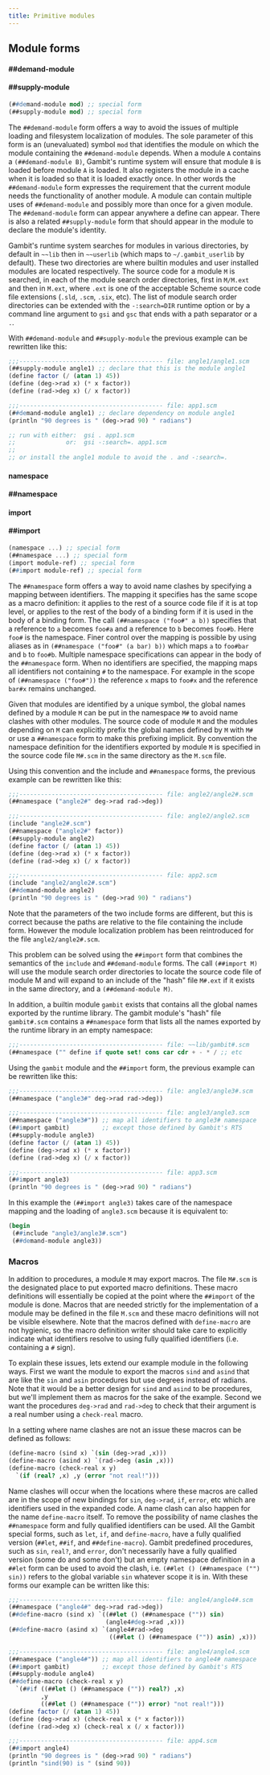 ```yaml
---
title: Primitive modules
---
```


## Module forms

#### ##demand-module
#### ##supply-module

```scheme
(##demand-module mod) ;; special form
(##supply-module mod) ;; special form
```

The `##demand-module` form offers a way to avoid the issues of multiple loading
and filesystem localization of modules. The sole parameter of this form is an
(unevaluated) symbol `mod` that identifies the module on which the module
containing the `##demand-module` depends. When a module `A` contains a
`(##demand-module B)`, Gambit's runtime system will ensure that module `B` is
loaded before module `A` is loaded. It also registers the module in a cache when
it is loaded so that it is loaded exactly once. In other words the
`##demand-module` form expresses the requirement that the current module needs
the functionality of another module. A module can contain multiple uses of
`##demand-module` and possibly more than once for a given module. The
`##demand-module` form can appear anywhere a define can appear. There is also a
related `##supply-module` form that should appear in the module to declare the
module's identity.

Gambit's runtime system searches for modules in various directories, by default
in `~~lib` then in `~~userlib` (which maps to `~/.gambit_userlib` by default).
These two directories are where builtin modules and user installed modules are
located respectively. The source code for a module `M` is searched, in each of
the module search order directories, first in `M/M.ext` and then in `M.ext`,
where `.ext` is one of the acceptable Scheme source code file extensions
(`.sld`, `.scm`, `.six`, etc). The list of module search order directories can
be extended with the `-:search=DIR` runtime option or by a command line argument
to `gsi` and `gsc` that ends with a path separator or a `.`.

With `##demand-module` and `##supply-module` the previous example can be
rewritten like this:

```scheme
;;;---------------------------------------- file: angle1/angle1.scm
(##supply-module angle1) ;; declare that this is the module angle1
(define factor (/ (atan 1) 45))
(define (deg->rad x) (* x factor))
(define (rad->deg x) (/ x factor))

;;;---------------------------------------- file: app1.scm
(##demand-module angle1) ;; declare dependency on module angle1
(println "90 degrees is " (deg->rad 90) " radians")

;; run with either:  gsi . app1.scm
;;              or:  gsi -:search=. app1.scm
;;
;; or install the angle1 module to avoid the . and -:search=.
```


#### namespace
#### ##namespace
#### import
#### ##import

```scheme
(namespace ...) ;; special form
(##namespace ...) ;; special form
(import module-ref) ;; special form
(##import module-ref) ;; special form
```

The `##namespace` form offers a way to avoid name clashes by specifying a
mapping between identifiers. The mapping it specifies has the same scope as a
macro definition: it applies to the rest of a source code file if it is at top
level, or applies to the rest of the body of a binding form if it is used in the
body of a binding form. The call `(##namespace ("foo#" a b))` specifies that a
reference to `a` becomes `foo#a` and a reference to `b` becomes `foo#b`. Here
`foo#` is the namespace. Finer control over the mapping is possible by using
aliases as in `(##namespace ("foo#" (a bar) b))` which maps `a` to `foo#bar` and
`b` to `foo#b`. Multiple namespace specifications can appear in the body of the
`##namespace` form. When no identifiers are specified, the mapping maps all
identifiers not containing `#` to the namespace. For example in the scope of
`(##namespace ("foo#"))` the reference `x` maps to `foo#x` and the reference
`bar#x` remains unchanged.

Given that modules are identified by a unique symbol, the global names defined
by a module `M` can be put in the namespace `M#` to avoid name clashes with
other modules. The source code of module `M` and the modules depending on `M`
can explicitly prefix the global names defined by `M` with `M#` or use a
`##namespace` form to make this prefixing implicit. By convention the namespace
definition for the identifiers exported by module `M` is specified in the source
code file `M#.scm` in the same directory as the `M.scm` file.

Using this convention and the include and `##namespace` forms, the previous
example can be rewritten like this:

```scheme
;;;---------------------------------------- file: angle2/angle2#.scm
(##namespace ("angle2#" deg->rad rad->deg))

;;;---------------------------------------- file: angle2/angle2.scm
(include "angle2#.scm")
(##namespace ("angle2#" factor))
(##supply-module angle2)
(define factor (/ (atan 1) 45))
(define (deg->rad x) (* x factor))
(define (rad->deg x) (/ x factor))

;;;---------------------------------------- file: app2.scm
(include "angle2/angle2#.scm")
(##demand-module angle2)
(println "90 degrees is " (deg->rad 90) " radians")
```

Note that the parameters of the two include forms are different, but this is
correct because the paths are relative to the file containing the include form.
However the module localization problem has been reintroduced for the file
`angle2/angle2#.scm`.

This problem can be solved using the `##import` form that combines the semantics
of the `include` and `##demand-module` forms. The call `(##import M)` will use
the module search order directories to locate the source code file of module M
and will expand to an include of the "hash" file `M#.ext` if it exists in the
same directory, and a `(##demand-module M)`.

In addition, a builtin module `gambit` exists that contains all the global names
exported by the runtime library. The gambit module's "hash" file `gambit#.scm`
contains a `##namespace` form that lists all the names exported by the runtime
library in an empty namespace:

```scheme
;;;---------------------------------------- file: ~~lib/gambit#.scm
(##namespace ("" define if quote set! cons car cdr + - * / ;; etc
```

Using the `gambit` module and the `##import` form, the previous example can be
rewritten like this:

```scheme
;;;---------------------------------------- file: angle3/angle3#.scm
(##namespace ("angle3#" deg->rad rad->deg))

;;;---------------------------------------- file: angle3/angle3.scm
(##namespace ("angle3#")) ;; map all identifiers to angle3# namespace
(##import gambit)         ;; except those defined by Gambit's RTS
(##supply-module angle3)
(define factor (/ (atan 1) 45))
(define (deg->rad x) (* x factor))
(define (rad->deg x) (/ x factor))

;;;---------------------------------------- file: app3.scm
(##import angle3)
(println "90 degrees is " (deg->rad 90) " radians")
```

In this example the `(##import angle3)` takes care of the namespace mapping and
the loading of `angle3.scm` because it is equivalent to:

```scheme
(begin
 (##include "angle3/angle3#.scm")
 (##demand-module angle3))
```

### Macros

In addition to procedures, a module `M` may export macros. The file `M#.scm` is the
designated place to put exported macro definitions. These macro definitions will
essentially be copied at the point where the `##import` of the module is done.
Macros that are needed strictly for the implementation of a module may be
defined in the file `M.scm` and these macro definitions will not be visible
elsewhere. Note that the macros defined with `define-macro` are not hygienic, so
the macro definition writer should take care to explicitly indicate what
identifiers resolve to using fully qualified identifiers (i.e. containing a `#`
sign).

To explain these issues, lets extend our example module in the following ways.
First we want the module to export the macros `sind` and `asind` that are like
the `sin` and `asin` procedures but use degrees instead of radians. Note that it
would be a better design for `sind` and `asind` to be procedures, but we'll
implement them as macros for the sake of the example. Second we want the
procedures `deg->rad` and `rad->deg` to check that their argument is a real
number using a `check-real` macro.

In a setting where name clashes are not an issue these macros can be defined as
follows:

```scheme
(define-macro (sind x) `(sin (deg->rad ,x)))
(define-macro (asind x) `(rad->deg (asin ,x)))
(define-macro (check-real x y)
  `(if (real? ,x) ,y (error "not real!")))
```

Name clashes will occur when the locations where these macros are called are in
the scope of new bindings for `sin`, `deg->rad`, `if`, `error`, etc which are
identifiers used in the expanded code. A name clash can also happen for the name
`define-macro` itself. To remove the possibility of name clashes the
`##namespace` form and fully qualified identifiers can be used. All the Gambit
special forms, such as `let`, `if`, and `define-macro`, have a fully qualified
version (`##let`, `##if`, and `##define-macro`). Gambit predefined procedures,
such as `sin`, `real?`, and `error`, don't necessarily have a fully qualified
version (some do and some don't) but an empty namespace definition in a `##let`
form can be used to avoid the clash, i.e. `(##let () (##namespace ("") sin))`
refers to the global variable `sin` whatever scope it is in. With these forms
our example can be written like this:

```scheme
;;;---------------------------------------- file: angle4/angle4#.scm
(##namespace ("angle4#" deg->rad rad->deg))
(##define-macro (sind x) `((##let () (##namespace ("")) sin)
                           (angle4#deg->rad ,x)))
(##define-macro (asind x) `(angle4#rad->deg
                            ((##let () (##namespace ("")) asin) ,x)))

;;;---------------------------------------- file: angle4/angle4.scm
(##namespace ("angle4#")) ;; map all identifiers to angle4# namespace
(##import gambit)         ;; except those defined by Gambit's RTS
(##supply-module angle4)
(##define-macro (check-real x y)
  `(##if ((##let () (##namespace ("")) real?) ,x)
         ,y
         ((##let () (##namespace ("")) error) "not real!")))
(define factor (/ (atan 1) 45))
(define (deg->rad x) (check-real x (* x factor)))
(define (rad->deg x) (check-real x (/ x factor)))

;;;---------------------------------------- file: app4.scm
(##import angle4)
(println "90 degrees is " (deg->rad 90) " radians")
(println "sind(90) is " (sind 90))
```
